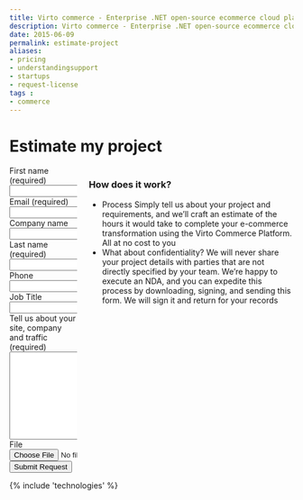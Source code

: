 ```yaml
---
title: Virto commerce - Enterprise .NET open-source ecommerce cloud platform. Request Services
description: Virto commerce - Enterprise .NET open-source ecommerce cloud platform. Request Services
date: 2015-06-09
permalink: estimate-project
aliases:
- pricing
- understandingsupport
- startups
- request-license
tags :
- commerce
---
```

<div class="roadmap __responsive">
    <h1 class="head-title">Estimate my project</h1>
    <div class="columns">
        <div class="column">
            <div class="block">
                <form action="" method="post" accept-charset="UTF-8" id="contact" enctype="multipart/form-data">
                    <input id="Contact[Subject]" type="hidden" name="Contact[Subject]" value="Contact Us" />
                    <input id="Contact[RedirectUrl]" type="hidden" name="Contact[RedirectUrl]" value="~/thank-you" />
                    <div class="column">
                        <div class="control-group">
                            <label for="Contact[FirstName]">First name (required)</label>
                            <input id="Contact[FirstName]" tabindex="1" type="text" name="Contact[FirstName]" class="form-input" required="required" autocomplete="given-name" />
                        </div>
                        <div class="control-group">
                            <label for="Contact[Email]">Email (required)</label>
                            <input id="Contact[Email]" tabindex="3" type="text" name="Contact[Email]" class="form-input" required="required" autocomplete="email" />
                        </div>
                        <div class="control-group">
                            <label for="CompanyName">Company name</label>
                            <input id="Contact[CompanyName]" tabindex="5" type="text" name="Contact[CompanyName]" class="form-input" autocomplete="organization" />
                        </div>
                    </div>
                    <div class="column">
                        <div class="control-group">
                            <label for="LastName">Last name (required)</label>
                            <input id="Contact[LastName]" tabindex="2" type="text" name="Contact[LastName]" class="form-input" required="required" autocomplete="family-name" />
                        </div>
                        <div class="control-group">
                            <label for="Phone">Phone</label>
                            <input id="Contact[Phone]" type="tel" tabindex="4" name="Contact[Phone]" class="form-input" autocomplete="mobile" />
                        </div>
                        <div class="control-group">
                            <label for="JobTitle">Job Title</label>
                            <input id="Contact[JobTitle]" type="text" tabindex="6" name="Contact[JobTitle]" class="form-input" autocomplete="organization-title" />
                        </div>
                    </div>
                    <div class="control-group">
                        <label for="Message">Tell us about your site, company and traffic (required)</label>
                        <textarea id="Contact[Message]" rows="10" cols="30" name="Contact[Message]" class="form-text" required="required" tabindex="10"></textarea>
                    </div>
                    <div class="control-group">
                        <label for="Contact[File]">File</label>
                        <input id="Contact[File]" tabindex="5" type="file" name="Contact[File]" class="form-input " />
                    </div>
                    <div class="control-group">
                        <button type="submit" class="button fill" tabindex="11">Submit Request</button>
                    </div>
                </form>
            </div>
        </div>
        <div class="column">
            <div class="block">
                <h3>How does it work?</h3>
                <ul class="list">
                    <li>
                        <span class="title">Process</span>
                        <span class="descr">
                            Simply tell us about your project and requirements, and we’ll craft an
                            estimate of the hours it would take to complete your e-commerce transformation
                            using the Virto Commerce Platform. All at no cost to you
                        </span>
                    </li>
                    <li>
                        <span class="title">What about confidentiality?</span>
                        <span class="descr">
                            We will never share your project details with parties that are not directly
                            specified by your team. We’re happy to execute an NDA, and you can
                            expedite this process by downloading, signing, and sending this form. We
                            will sign it and return for your records
                        </span>
                    </li>
                </ul>
            </div>
        </div>
    </div>
</div>
{% include 'technologies' %}
